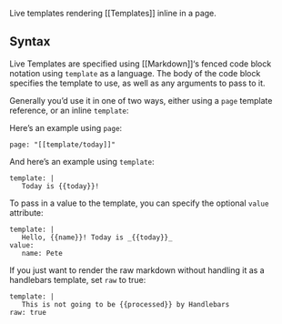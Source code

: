 Live templates rendering [[Templates]] inline in a page.

## Syntax
Live Templates are specified using [[Markdown]]‘s fenced code block notation using `template` as a language. The body of the code block specifies the template to use, as well as any arguments to pass to it.

Generally you’d use it in one of two ways, either using a `page` template reference, or an inline `template`:

Here’s an example using `page`:

```template
page: "[[template/today]]"
```
And here’s an example using `template`:

```template
template: |
   Today is {{today}}!
```
To pass in a value to the template, you can specify the optional `value` attribute:

```template
template: |
   Hello, {{name}}! Today is _{{today}}_
value:
   name: Pete
```
If you just want to render the raw markdown without handling it as a handlebars template, set `raw` to true:

```template
template: |
   This is not going to be {{processed}} by Handlebars
raw: true
```

